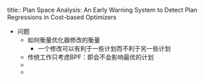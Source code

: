 title:: Plan Space Analysis: An Early Warning System to Detect Plan Regressions in Cost-based Optimizers

- 问题
	- 如何衡量优化器修改的衡量
		- 一个修改可以有利于一些计划而不利于另一些计划
	- 传统工作只考虑BPF：即会不会影响最优的计划
	-
	-